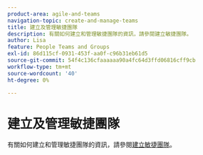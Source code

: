 ```yaml
---
product-area: agile-and-teams
navigation-topic: create-and-manage-teams
title: 建立及管理敏捷團隊
description: 有關如何建立和管理敏捷團隊的資訊，請參閱建立敏捷團隊。
author: Lisa
feature: People Teams and Groups
exl-id: 86d115cf-0931-453f-aa0f-c96b31eb61d5
source-git-commit: 54f4c136cfaaaaaa90a4fc64d3ffd06816cff9cb
workflow-type: tm+mt
source-wordcount: '40'
ht-degree: 0%

---
```


# 建立及管理敏捷團隊

有關如何建立和管理敏捷團隊的資訊，請參閱[建立敏捷團隊](../../agile/get-started-with-agile-in-workfront/create-an-agile-team.md)。
